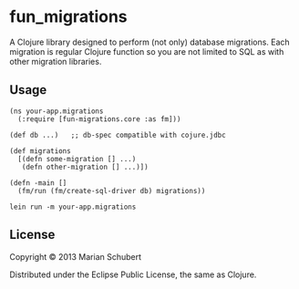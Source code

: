 # fun_migrations

A Clojure library designed to perform (not only) database migrations.
Each migration is regular Clojure function so you are not limited to
SQL as with other migration libraries.

## Usage

```
(ns your-app.migrations
  (:require [fun-migrations.core :as fm]))

(def db ...)   ;; db-spec compatible with cojure.jdbc

(def migrations
  [(defn some-migration [] ...)
   (defn other-migration [] ...)])

(defn -main []
  (fm/run (fm/create-sql-driver db) migrations))
```

```
lein run -m your-app.migrations
```

## License

Copyright © 2013 Marian Schubert

Distributed under the Eclipse Public License, the same as Clojure.
